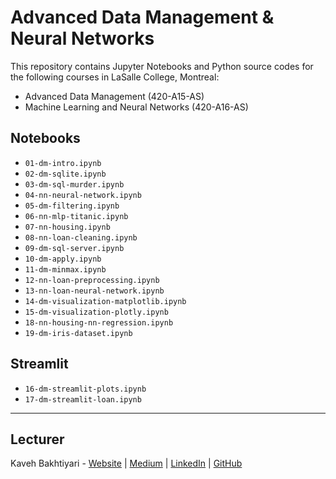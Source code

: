 # Advanced Data Management &amp; Neural Networks

This repository contains Jupyter Notebooks and Python source codes for the following courses in LaSalle College, Montreal:

- Advanced Data Management (420-A15-AS)<br />
- Machine Learning and Neural Networks (420-A16-AS)

## Notebooks

- `01-dm-intro.ipynb`
- `02-dm-sqlite.ipynb`
- `03-dm-sql-murder.ipynb`
- `04-nn-neural-network.ipynb`
- `05-dm-filtering.ipynb`
- `06-nn-mlp-titanic.ipynb`
- `07-nn-housing.ipynb`
- `08-nn-loan-cleaning.ipynb`
- `09-dm-sql-server.ipynb`
- `10-dm-apply.ipynb`
- `11-dm-minmax.ipynb`
- `12-nn-loan-preprocessing.ipynb`
- `13-nn-loan-neural-network.ipynb`
- `14-dm-visualization-matplotlib.ipynb`
- `15-dm-visualization-plotly.ipynb`
- `18-nn-housing-nn-regression.ipynb`
- `19-dm-iris-dataset.ipynb`

## Streamlit

- `16-dm-streamlit-plots.ipynb`
- `17-dm-streamlit-loan.ipynb`

___
## Lecturer
Kaveh Bakhtiyari - [Website](http://bakhtiyari.com) | [Medium](https://medium.com/@bakhtiyari)
  | [LinkedIn](https://www.linkedin.com/in/bakhtiyari) | [GitHub](https://github.com/kavehbc)
